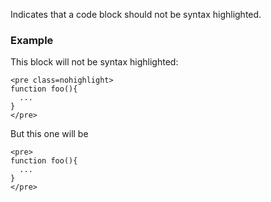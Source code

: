 Indicates that a code block should not be syntax highlighted. 

### Example
This block will not be syntax highlighted:
```
<pre class=nohighlight>
function foo(){
  ...
}
</pre> 
```

But this one will be
```JS
<pre>
function foo(){
  ...
}
</pre> 
```

